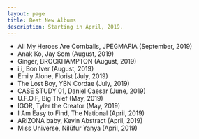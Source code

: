 ```yaml
---
layout: page
title: Best New Albums
description: Starting in April, 2019.
---
```


* All My Heroes Are Cornballs, JPEGMAFIA (September, 2019)
* Anak Ko, Jay Som (August, 2019)
* Ginger, BROCKHAMPTON (August, 2019)
* i,i, Bon Iver (August, 2019)
* Emily Alone, Florist (July, 2019)
* The Lost Boy, YBN Cordae (July, 2019)
* CASE STUDY 01, Daniel Caesar (June, 2019)
* U.F.O.F, Big Thief (May, 2019)
* IGOR, Tyler the Creator (May, 2019)
* I Am Easy to Find, The National (April, 2019)
* ARIZONA baby, Kevin Abstract (April, 2019)
* Miss Universe, Nil&uuml;fur Yanya (April, 2019)
